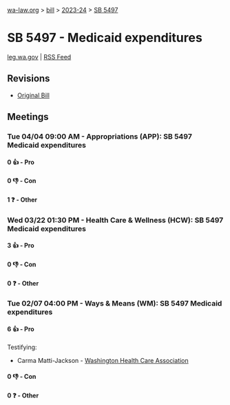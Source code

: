 [wa-law.org](/) > [bill](/bill/) > [2023-24](/bill/2023-24/) > [SB 5497](/bill/2023-24/sb/5497/)

# SB 5497 - Medicaid expenditures
[leg.wa.gov](https://app.leg.wa.gov/billsummary?BillNumber=5497&Year=2023&Initiative=false) | [RSS Feed](./rss.xml)

## Revisions
* [Original Bill](1/)

## Meetings
### Tue 04/04 09:00 AM - Appropriations (APP): SB 5497 Medicaid expenditures
#### 0 👍 - Pro

#### 0 👎 - Con

#### 1 ❓ - Other

### Wed 03/22 01:30 PM - Health Care & Wellness (HCW): SB 5497 Medicaid expenditures
#### 3 👍 - Pro

#### 0 👎 - Con

#### 0 ❓ - Other

### Tue 02/07 04:00 PM - Ways & Means (WM): SB 5497 Medicaid expenditures
#### 6 👍 - Pro
Testifying:
* Carma Matti-Jackson - [Washington Health Care Association](/org/washington_health_care_association/)

#### 0 👎 - Con

#### 0 ❓ - Other
